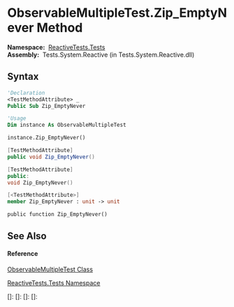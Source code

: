 # ObservableMultipleTest.Zip\_EmptyNever Method

**Namespace:**  [ReactiveTests.Tests](ReactiveTests.Tests\ReactiveTests.Tests.md)  
**Assembly:**  Tests.System.Reactive (in Tests.System.Reactive.dll)

## Syntax

```vb
'Declaration
<TestMethodAttribute> _
Public Sub Zip_EmptyNever
```

```vb
'Usage
Dim instance As ObservableMultipleTest

instance.Zip_EmptyNever()
```

```csharp
[TestMethodAttribute]
public void Zip_EmptyNever()
```

```c++
[TestMethodAttribute]
public:
void Zip_EmptyNever()
```

```fsharp
[<TestMethodAttribute>]
member Zip_EmptyNever : unit -> unit 
```

```jscript
public function Zip_EmptyNever()
```

## See Also

#### Reference

[ObservableMultipleTest Class](ObservableMultipleTest\ObservableMultipleTest.md)

[ReactiveTests.Tests Namespace](ReactiveTests.Tests\ReactiveTests.Tests.md)

[]: 
[]: 
[]: 
[]: 